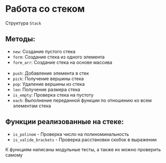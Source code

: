 # Работа со стеком

Структура `Stack`

## Методы:

- `new`: Создание пустого стека
- `form`: Создание стека из одного элемента
- `form_arr`: Создание стека на основе массива
  <br>
  <br>
- `push`: Добавление элемента в стек
- `pick`: Получение вершины стека
- `pop`: Удаление вершины из стека
- `len`: Получение размера стека
- `is_empty`: Проверка стека на пустоту
- `each`: Выполнение переданной функции по отношению ко всем элементам стека

## Функции реализованные на стеке:
- `is_polinom` - Проверка число на полиноминальность
- `is_valide_brackets` - Проверка расстановки скобок в выражении

К функциям написаны модульные тесты, а также их можно проверить самому

